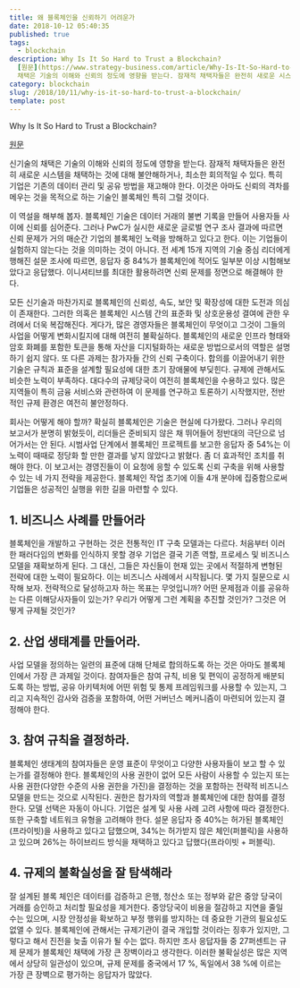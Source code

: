 ```yaml
---
title: 왜 블록체인을 신뢰하기 어려운가
date: 2018-10-12 05:40:35
published: true
tags:
  - blockchain
description: Why Is It So Hard to Trust a Blockchain?
  [원문](https://www.strategy-business.com/article/Why-Is-It-So-Hard-to-Trust-a-Blockchain?gko=87f2c)  신기술의
  채택은 기술의 이해와 신뢰의 정도에 영향을 받는다. 잠재적 채택자들은 완전히 새로운 시스템을 채택...
category: blockchain
slug: /2018/10/11/why-is-it-so-hard-to-trust-a-blockchain/
template: post
---
```

Why Is It So Hard to Trust a Blockchain?

[원문](https://www.strategy-business.com/article/Why-Is-It-So-Hard-to-Trust-a-Blockchain?gko=87f2c)

신기술의 채택은 기술의 이해와 신뢰의 정도에 영향을 받는다. 잠재적 채택자들은 완전히 새로운 시스템을 채택하는 것에 대해 불안해하거나, 최소한 회의적일 수 있다. 특히 기업은 기존의 데이터 관리 및 공유 방법을 재고해야 한다. 이것은 아마도 신뢰의 격차를 메우는 것을 목적으로 하는 기술인 블록체인 특히 그럴 것이다.

이 역설을 해부해 봅자. 블록체인 기술은 데이터 거래의 불변 기록을 만들어 사용자들 사이에 신뢰를 심어준다. 그러나 PwC가 실시한 새로운 글로벌 연구 조사 결과에 따르면 신뢰 문제가 거의 매순간 기업의 블록체인 노력을 방해하고 있다고 한다. 이는 기업들이 실험하지 않는다는 것을 의미하는 것이 아니다. 전 세계 15개 지역의 기술 중심 리더에게 행해진 설문 조사에 따르면, 응답자 중 84%가 블록체인에 적어도 일부분 이상 시험해보았다고 응답했다. 이니셔티브를 최대한 활용하려면 신뢰 문제를 정면으로 해결해야 한다.

모든 신기술과 마찬가지로 블록체인의 신뢰성, 속도, 보안 및 확장성에 대한 도전과 의심이 존재한다. 그러한 의혹은 블록체인 시스템 간의 표준화 및 상호운용성 결여에 관한 우려에서 더욱 복잡해진다. 게다가, 많은 경영자들은 블록체인이 무엇이고 그것이 그들의 사업을 어떻게 변화시킬지에 대해 여전히 불확실하다. 블록체인의 새로운 인프라 형태와 암호 화폐를 포함한 토큰을 통해 자산을 디지털화하는 새로운 방법으로서의 역할은 설명하기 쉽지 않다. 또 다른 과제는 참가자들 간의 신뢰 구축이다. 합의를 이끌어내기 위한 기술은 규칙과 표준을 설계할 필요성에 대한 초기 장애물에 부딪힌다. 규제에 관해서도 비슷한 노력이 부족하다. 대다수의 규제당국이 여전히 블록체인을 수용하고 있다. 많은 지역들이 특히 금융 서비스와 관련하여 이 문제를 연구하고 토론하기 시작했지만, 전반적인 규제 환경은 여전히 불안정하다.

회사는 어떻게 해야 할까? 확실히 블록체인은 기술은 현실에 다가왔다. 그러나 우리의 보고서가 분명히 밝혔듯이, 리더들은 준비되지 않은 채 뛰어들어 정반대의 극단으로 넘어가서는 안 된다. 시범사업 단계에서 블록체인 프로젝트를 보고한 응답자 중 54%는 이 노력이 때때로 정당화 할 만한 결과를 낳지 않았다고 밝혔다. 좀 더 효과적인 조치를 취해야 한다. 이 보고서는 경영진들이 이 요청에 응할 수 있도록 신뢰 구축을 위해 사용할 수 있는 네 가지 전략을 제공한다. 블록체인 작업 초기에 이들 4개 분야에 집중함으로써 기업들은 성공적인 실행을 위한 길을 마련할 수 있다.

## 1. 비즈니스 사례를 만들어라

블록체인을 개발하고 구현하는 것은 전통적인 IT 구축 모델과는 다르다. 처음부터 이러한 패러다임의 변화를 인식하지 못할 경우 기업은 결국 기존 역할, 프로세스 및 비즈니스 모델을 재확보하게 된다. 그 대신, 그들은 자신들이 현재 있는 곳에서 적절하게 변형된 전략에 대한 노력이 필요하다. 이는 비즈니스 사례에서 시작됩니다. 몇 가지 질문으로 시작해 보자. 전략적으로 달성하고자 하는 목표는 무엇입니까? 어떤 문제점과 이를 공유하는 다른 이해당사자들이 있는가? 우리가 어떻게 그런 계획을 추진할 것인가? 그것은 어떻게 규제될 것인가?

## 2. 산업 생태계를 만들어라.

사업 모델을 정의하는 일련의 표준에 대해 단체로 합의하도록 하는 것은 아마도 블록체인에서 가장 큰 과제일 것이다. 참여자들은 참여 규칙, 비용 및 편익이 공정하게 배분되도록 하는 방법, 공유 아키텍처에 어떤 위험 및 통제 프레임워크를 사용할 수 있는지, 그리고 지속적인 감사와 검증을 포함하여, 어떤 거버넌스 메커니즘이 마련되어 있는지 결정해야 한다.

## 3. 참여 규칙을 결정하라. 

블록체인 생태계의 참여자들은 운영 표준이 무엇이고 다양한 사용자들이 보고 할 수 있는가를 결정해야 한다. 블록체인의 사용 권한이 없어 모든 사람이 사용할 수 있는지 또는 사용 권한(다양한 수준의 사용 권한을 가진)을 결정하는 것을 포함하는 전략적 비즈니스 모델을 만드는 것으로 시작된다. 권한은 참가자의 역할과 블록체인에 대한 참여를 결정한다. 모델 선택은 자동이 아니다. 기업은 설계 및 사용 사례 고려 사항에 따라 결정한다. 또한 구축할 네트워크 유형을 고려해야 한다. 설문 응답자 중 40%는 허가된 블록체인(프라이빗)을 사용하고 있다고 답했으며, 34%는 허가받지 않은 체인(퍼블릭)을 사용하고 있으며 26%는 하이브리드 방식을 채택하고 있다고 답했다(프라이빗 + 퍼블릭).

## 4. 규제의 불확실성을 잘 탐색해라

잘 설계된 블록 체인은 데이터를 검증하고 은행, 청산소 또는 정부와 같은 중앙 당국이 거래를 승인하고 처리할 필요성을 제거한다. 중앙당국이 비용을 절감하고 지연을 줄일 수는 있으며, 시장 안정성을 확보하고 부정 행위를 방지하는 데 중요한 기관의 필요성도 없앨 수 있다. 블록체인에 관해서는 규제기관이 결국 개입할 것이라는 징후가 있지만, 그렇다고 해서 진전을 늦출 이유가 될 수는 없다. 하지만 조사 응답자들 중 27퍼센트는 규제 문제가 블록체인 채택에 가장 큰 장벽이라고 생각한다. 이러한 불확실성은 많은 지역에서 상당히 일관성이 있으며, 규제 문제를 중국에서 17 %, 독일에서 38 %에 이르는 가장 큰 장벽으로 평가하는 응답자가 많았다.
